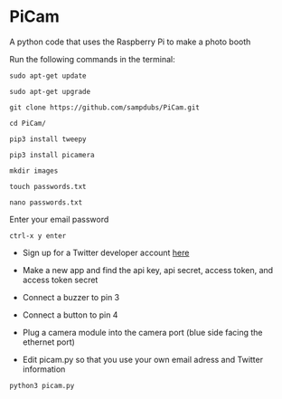 # PiCam
A python code that uses the Raspberry Pi to make a photo booth

Run the following commands in the terminal:

`sudo apt-get update`

`sudo apt-get upgrade`


`git clone https://github.com/sampdubs/PiCam.git`

`cd PiCam/`


`pip3 install tweepy`

`pip3 install picamera`


`mkdir images`

`touch passwords.txt`

`nano passwords.txt`

Enter your email password

`ctrl-x y enter`

* Sign up for a Twitter developer account [here](https://dev.twitter.com)

* Make a new app and find the api key, api secret, access token, and access token secret

* Connect a buzzer to pin 3

* Connect a button to pin 4

* Plug a camera module into the camera port (blue side facing the ethernet port)

* Edit picam.py so that you use your own email adress and Twitter information

`python3 picam.py`
